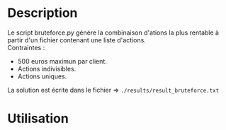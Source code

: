 # Description #

Le script bruteforce.py génére la combinaison d'ations la plus rentable à partir d'un fichier contenant une liste d'actions.\
Contraintes :
- 500 euros maximun par client.
- Actions indivisibles.
- Actions uniques.

La solution est écrite dans le fichier => `./results/result_bruteforce.txt`

# Utilisation #

